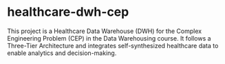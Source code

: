 # healthcare-dwh-cep
This project is a Healthcare Data Warehouse (DWH) for the Complex Engineering Problem (CEP) in the Data Warehousing course. It follows a Three-Tier Architecture and integrates self-synthesized healthcare data to enable analytics and decision-making.
